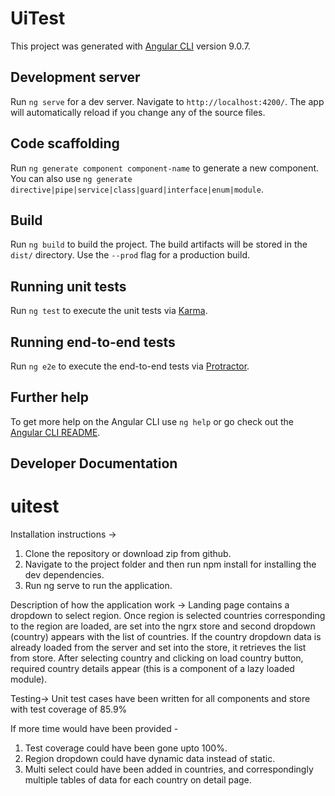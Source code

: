 # UiTest

This project was generated with [Angular CLI](https://github.com/angular/angular-cli) version 9.0.7.

## Development server

Run `ng serve` for a dev server. Navigate to `http://localhost:4200/`. The app will automatically reload if you change any of the source files.

## Code scaffolding

Run `ng generate component component-name` to generate a new component. You can also use `ng generate directive|pipe|service|class|guard|interface|enum|module`.

## Build

Run `ng build` to build the project. The build artifacts will be stored in the `dist/` directory. Use the `--prod` flag for a production build.

## Running unit tests

Run `ng test` to execute the unit tests via [Karma](https://karma-runner.github.io).

## Running end-to-end tests

Run `ng e2e` to execute the end-to-end tests via [Protractor](http://www.protractortest.org/).

## Further help

To get more help on the Angular CLI use `ng help` or go check out the [Angular CLI README](https://github.com/angular/angular-cli/blob/master/README.md).


## Developer Documentation

# uitest

 Installation instructions ->
  1)  Clone the repository or download zip from github.
  2)  Navigate to the project folder and then run npm install for installing the dev dependencies.
  3)  Run ng serve to run the application.
  
Description of how the application work ->
 Landing page contains a dropdown to select region. Once region is selected countries corresponding to the region are loaded, are set into the ngrx store and second dropdown     (country) appears with the list of countries.
 If the country dropdown data is already loaded from the server and set into the store, it retrieves the list from store.
 After selecting country and clicking on load country button, required country details appear (this is a component of a lazy loaded module).
 
 Testing->
 Unit test cases have been written for all components and store with test coverage of 85.9%
 
 If more time would have been provided -
 1) Test coverage could have been gone upto 100%.
 2) Region dropdown could have dynamic data instead of static.
 3) Multi select could have been added in countries, and correspondingly multiple tables of data for each country on detail page.
  